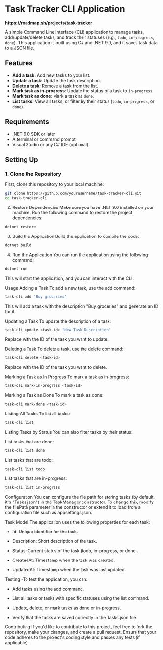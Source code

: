 # Task Tracker CLI Application

**https://roadmap.sh/projects/task-tracker**

A simple Command Line Interface (CLI) application to manage tasks, add/update/delete tasks, and track their statuses (e.g., `todo`, `in-progress`, `done`). This application is built using C# and .NET 9.0, and it saves task data to a JSON file.

## Features

- **Add a task**: Add new tasks to your list.
- **Update a task**: Update the task description.
- **Delete a task**: Remove a task from the list.
- **Mark task as in-progress**: Update the status of a task to `in-progress`.
- **Mark task as done**: Mark a task as `done`.
- **List tasks**: View all tasks, or filter by their status (`todo`, `in-progress`, or `done`).

## Requirements

- .NET 9.0 SDK or later
- A terminal or command prompt
- Visual Studio or any C# IDE (optional)

## Setting Up

### 1. Clone the Repository

First, clone this repository to your local machine:

```bash
git clone https://github.com/yourusername/task-tracker-cli.git
cd task-tracker-cli
```
2. Restore Dependencies
Make sure you have .NET 9.0 installed on your machine. Run the following command to restore the project dependencies:

```bash
dotnet restore
```
3. Build the Application
Build the application to compile the code:
```bash
dotnet build
```
4. Run the Application
You can run the application using the following command:
```bash
dotnet run
```
This will start the application, and you can interact with the CLI.

Usage
Adding a Task
To add a new task, use the add command:

```bash
task-cli add "Buy groceries"
```
This will add a task with the description "Buy groceries" and generate an ID for it.

Updating a Task
To update the description of a task:

```bash
task-cli update <task-id> "New Task Description"
```
Replace <task-id> with the ID of the task you want to update.

Deleting a Task
To delete a task, use the delete command:

```bash
task-cli delete <task-id>
```
Replace <task-id> with the ID of the task you want to delete.

Marking a Task as In Progress
To mark a task as in-progress:

```bash
task-cli mark-in-progress <task-id>
```
Marking a Task as Done
To mark a task as done:

```bash
task-cli mark-done <task-id>
```
Listing All Tasks
To list all tasks:

```bash
task-cli list
```
Listing Tasks by Status
You can also filter tasks by their status:

List tasks that are done:

```bash
task-cli list done
```
List tasks that are todo:

```bash
task-cli list todo
```
List tasks that are in-progress:

```bash
task-cli list in-progress
```
Configuration
You can configure the file path for storing tasks (by default, it's "Tasks.json") in the TaskManager constructor. To change this, modify the filePath parameter in the constructor or extend it to load from a configuration file such as appsettings.json.

Task Model
The application uses the following properties for each task:

- Id: Unique identifier for the task.

- Description: Short description of the task.

- Status: Current status of the task (todo, in-progress, or done).

- CreatedAt: Timestamp when the task was created.

- UpdatedAt: Timestamp when the task was last updated.

Testing
-To test the application, you can:

- Add tasks using the add command.

- List all tasks or tasks with specific statuses using the list command.

- Update, delete, or mark tasks as done or in-progress.

- Verify that the tasks are saved correctly in the Tasks.json file.

Contributing
If you'd like to contribute to this project, feel free to fork the repository, make your changes, and create a pull request. Ensure that your code adheres to the project's coding style and passes any tests (if applicable).
